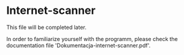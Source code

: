 # Internet-scanner

This file will be completed later.

In order to familiarize yourself with the programm, please check the documentation file 'Dokumentacja-internet-scanner.pdf'.
